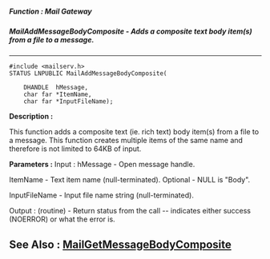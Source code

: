 ##### Function : Mail Gateway
##### MailAddMessageBodyComposite - Adds a composite text body item(s) from a file to a message.
---
```
#include <mailserv.h>
STATUS LNPUBLIC MailAddMessageBodyComposite(

	DHANDLE  hMessage,
	char far *ItemName,
	char far *InputFileName);
```
**Description :**

This function adds a composite text (ie. rich text) body item(s) from a file to 
a message.  This function creates multiple items of the same name and therefore 
is not limited to 64KB of input.

**Parameters :**
Input :
hMessage  -  Open message handle.

ItemName  -  Text item name (null-terminated).  Optional - NULL is "Body".

InputFileName  -  Input file name string (null-terminated).

Output :
(routine)  -  Return status from the call -- indicates either success (NOERROR) or what the error is.



**See Also :**
[MailGetMessageBodyComposite](/reference/Func/MailGetMessageBodyComposite)
---
